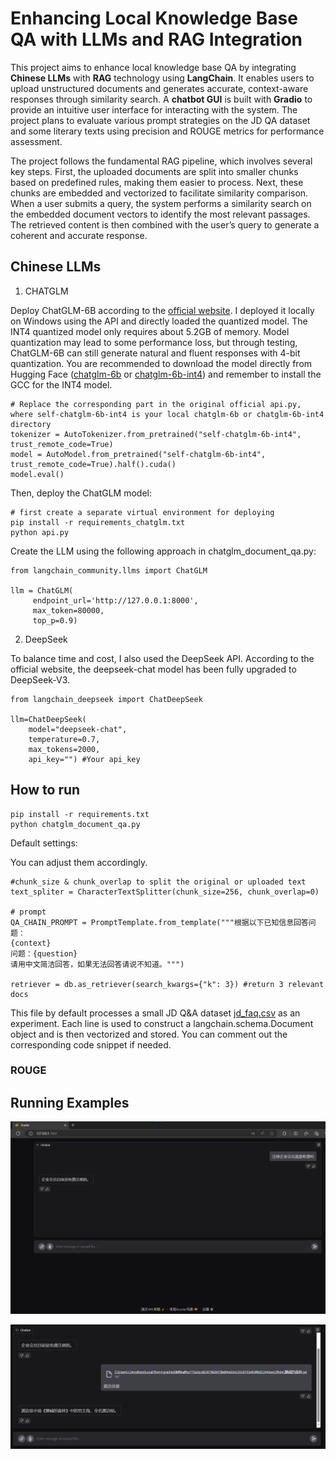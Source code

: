 # Enhancing Local Knowledge Base QA with LLMs and RAG Integration

This project aims to enhance local knowledge base QA by integrating **Chinese LLMs** with **RAG** technology using **LangChain**. It enables users to upload unstructured documents and generates accurate, context-aware responses through similarity search. A **chatbot GUI** is built with **Gradio** to provide an intuitive user interface for interacting with the system. The project plans to evaluate various prompt strategies on the JD QA dataset and some literary texts using precision and ROUGE metrics for performance assessment.

The project follows the fundamental RAG pipeline, which involves several key steps. First, the uploaded documents are split into smaller chunks based on predefined rules, making them easier to process. Next, these chunks are embedded and vectorized to facilitate similarity comparison. When a user submits a query, the system performs a similarity search on the embedded document vectors to identify the most relevant passages. The retrieved content is then combined with the user’s query to generate a coherent and accurate response.

## Chinese LLMs

1. CHATGLM

Deploy ChatGLM-6B according to the [official website](https://github.com/THUDM/ChatGLM-6B). I deployed it locally on Windows using the API and directly loaded the quantized model. The INT4 quantized model only requires about 5.2GB of memory. Model quantization may lead to some performance loss, but through testing, ChatGLM-6B can still generate natural and fluent responses with 4-bit quantization. You are recommended to download the model directly from Hugging Face ([chatglm-6b](https://huggingface.co/THUDM/chatglm-6b/tree/main) or [chatglm-6b-int4](https://huggingface.co/THUDM/chatglm-6b-int4/tree/main)) and remember to install the GCC for the INT4 model.

```
# Replace the corresponding part in the original official api.py, where self-chatglm-6b-int4 is your local chatglm-6b or chatglm-6b-int4 directory
tokenizer = AutoTokenizer.from_pretrained("self-chatglm-6b-int4", trust_remote_code=True)
model = AutoModel.from_pretrained("self-chatglm-6b-int4", trust_remote_code=True).half().cuda()
model.eval()  
```

Then, deploy the ChatGLM model:

```
# first create a separate virtual environment for deploying
pip install -r requirements_chatglm.txt
python api.py
```

Create the LLM using the following approach in chatglm_document_qa.py:

```
from langchain_community.llms import ChatGLM

llm = ChatGLM(
     endpoint_url='http://127.0.0.1:8000',
     max_token=80000,
     top_p=0.9)
```

2. DeepSeek

To balance time and cost, I also used the DeepSeek API. According to the official website, the deepseek-chat model has been fully upgraded to DeepSeek-V3.

```
from langchain_deepseek import ChatDeepSeek

llm=ChatDeepSeek(
    model="deepseek-chat",
    temperature=0.7,
    max_tokens=2000,
    api_key="") #Your api_key
```

## How to run

```
pip install -r requirements.txt
python chatglm_document_qa.py
```

Default settings:

You can adjust them accordingly.

```
#chunk_size & chunk_overlap to split the original or uploaded text
text_spliter = CharacterTextSplitter(chunk_size=256, chunk_overlap=0) 

# prompt
QA_CHAIN_PROMPT = PromptTemplate.from_template("""根据以下已知信息回答问题：
{context}
问题：{question}
请用中文简洁回答，如果无法回答请说不知道。""")

retriever = db.as_retriever(search_kwargs={"k": 3}) #return 3 relevant docs
```

This file by default processes a small JD Q&A dataset [jd_faq.csv](https://github.com/WillongWang/Awesome-LLM-NLP-projects-updating-/blob/main/Local-KB-QA-with-RAG/documents/jd_faq.csv) as an experiment. Each line is used to construct a langchain.schema.Document object and is then vectorized and stored. You can comment out the corresponding code snippet if needed.

### ROUGE

## Running Examples

![](https://github.com/WillongWang/Awesome-LLM-NLP-projects-updating-/blob/main/Local-KB-QA-with-RAG/1.png)

![](https://github.com/WillongWang/Awesome-LLM-NLP-projects-updating-/blob/main/Local-KB-QA-with-RAG/2.png)






